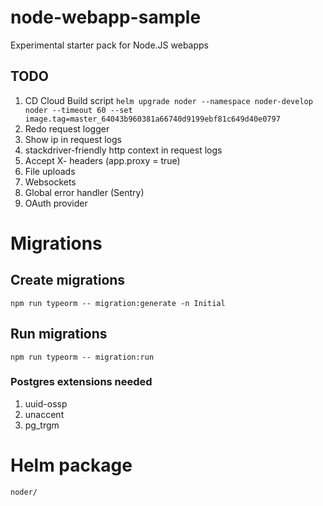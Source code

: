 # node-webapp-sample

Experimental starter pack for Node.JS webapps

## TODO

1. CD Cloud Build script `helm upgrade noder --namespace noder-develop noder --timeout 60 --set image.tag=master_64043b960381a66740d9199ebf81c649d40e0797`
1. Redo request logger
1. Show ip in request logs
1. stackdriver-friendly http context in request logs
1. Accept X- headers (app.proxy = true)
1. File uploads
1. Websockets
1. Global error handler (Sentry)
1. OAuth provider

# Migrations

## Create migrations

    npm run typeorm -- migration:generate -n Initial

## Run migrations

    npm run typeorm -- migration:run

### Postgres extensions needed

1. uuid-ossp
1. unaccent
1. pg_trgm

# Helm package

    noder/
